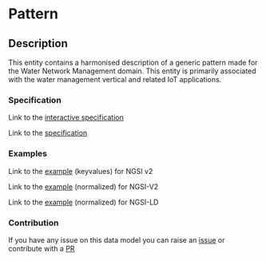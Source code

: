 # Pattern

## Description 

This entity contains a harmonised description of a generic pattern made for
the Water Network Management domain. This entity is primarily associated
with the water management vertical and related IoT applications.

### Specification

Link to the [interactive specification](https://swagger.lab.fiware.org/?url=https://smart-data-models.github.io/dataModel.WaterNetworkManagement/Pattern/swagger.yaml)

Link to the [specification](https://smart-data-models.github.io/dataModel.WaterNetworkManagement/Pattern/doc/spec.md)
### Examples

Link to the [example](https://smart-data-models.github.io/dataModel.WaterNetworkManagement/Pattern/examples/example.json) (keyvalues) for NGSI v2

Link to the [example](https://smart-data-models.github.io/dataModel.WaterNetworkManagement/Pattern/examples/example-normalized.json) (normalized) for NGSI-V2

Link to the [example](https://smart-data-models.github.io/dataModel.WaterNetworkManagement/Pattern/examples/example-normalized.jsonld) (normalized) for NGSI-LD
### Contribution

 If you have any issue on this data model you can raise an [issue](https://github.com/smart-data-models/dataModel.WaterNetworkManagement/issues)  or contribute with a [PR](https://github.com/smart-data-models/dataModel.WaterNetworkManagement/pulls)